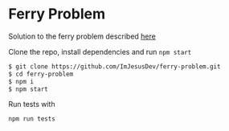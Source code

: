 # Ferry Problem

Solution to the ferry problem described [here](https://paste.ee/p/Bt7zx)

Clone the repo, install dependencies and run `npm start`
```bash
$ git clone https://github.com/ImJesusDev/ferry-problem.git
$ cd ferry-problem
$ npm i
$ npm start
```

Run tests with

```bash
npm run tests
```